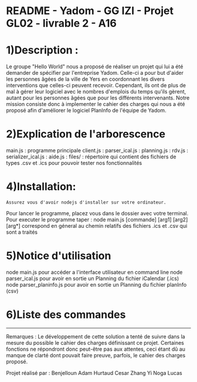 # README - Yadom - GG IZI - Projet GL02 - livrable 2 - A16

# 1)Description :
Le groupe "Hello World" nous a proposé de réaliser un projet qui lui a été demander de spécifier par l'entreprise Yadom. 
Celle-ci a pour but d'aider les personnes âgées de la ville de Yers en coordonnant les divers interventions que celles-ci peuvent recevoir. 
Cependant, ils ont de plus de mal à gérer leur logiciel avec le nombres d'emplois du temps qu'ils gèrent, autant pour
les personnes âgées que pour les différents intervenants. Notre mission consiste donc à implementer 
le cahier des charges qui nous a été proposé afin d'améliorer le logiciel PlanInfo de l'équipe de Yadom.

# 2)Explication de l'arborescence
main.js : programme principale
client.js :
parser_ical.js :
planning.js :
rdv.js :
serializer_ical.js :
aide.js :
files/ : répertoire qui contient des fichiers de types .csv et .ics pour pouvoir tester nos fonctionnalités


# 4)Installation:
    Assurez vous d'avoir nodejs d'installer sur votre ordinateur.
Pour lancer le programme, placez vous dans le dossier avec votre terminal.
Pour executer le programme taper : node main.js [commande] [arg1] [arg2]
[arg*] correspond en géneral au chemin relatifs des fichiers .ics et .csv qui sont a traités

# 5)Notice d'utilisation
node main.js pour accéder a l'interface utilisateur en command line
node parser_ical.js pour avoir en sortie un Planning du fichier iCalendar (.ics)
node parser_planinfo.js pour avoir en sortie un Planning du fichier planInfo (csv)

# 6)Liste des commandes


----------------------
Remarques : Le développement de cette solution a tenté de suivre dans la mesure du possible le cahier des charges définissant ce projet.
Certaines fonctions ne répondront donc peut-être pas aux attentes, ceci étant dû au manque de clarté dont pouvait faire preuve, parfois, le cahier des charges proposé.

Projet réalisé par :
Benjelloun Adam
Hurtaud Cesar
Zhang Yi
Noga Lucas
